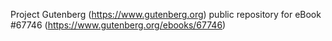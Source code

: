 Project Gutenberg (https://www.gutenberg.org) public repository for
eBook #67746 (https://www.gutenberg.org/ebooks/67746)
